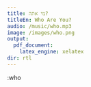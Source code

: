 ```yaml
---
title: מי אתה?
titleEn: Who Are You?
audio: /music/who.mp3
image: /images/who.png
output:
  pdf_document: 
    latex_engine: xelatex
dir: rtl
---
```



:who